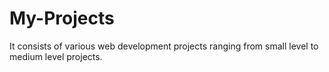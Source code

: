# My-Projects
It consists of various web development projects ranging from small level to medium level projects.
